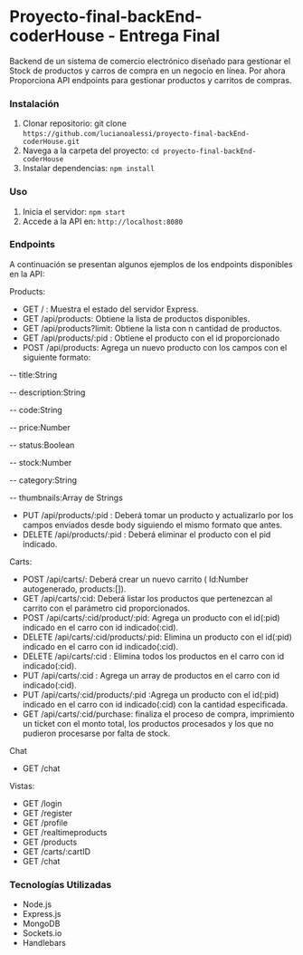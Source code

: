 # Proyecto-final-backEnd-coderHouse - Entrega Final

Backend de un sistema de comercio electrónico diseñado para gestionar el Stock de productos y carros de compra en un negocio en línea. Por ahora Proporciona API endpoints para gestionar productos y carritos de compras.

### Instalación
1. Clonar repositorio: git clone `https://github.com/lucianoalessi/proyecto-final-backEnd-coderHouse.git`
2. Navega a la carpeta del proyecto: `cd proyecto-final-backEnd-coderHouse`
3. Instalar dependencias: `npm install`
   
### Uso
1. Inicia el servidor: `npm start`
2. Accede a la API en: `http://localhost:8080`

### Endpoints
A continuación se presentan algunos ejemplos de los endpoints disponibles en la API:

Products:
- GET / : Muestra el estado del servidor Express.
- GET /api/products: Obtiene la lista de productos disponibles.
- GET /api/products?limit: Obtiene la lista con n cantidad de productos.
- GET /api/products/:pid : Obtiene el producto con el id proporcionado
- POST /api/products: Agrega un nuevo producto con los campos con el siguiente formato:

-- title:String

-- description:String

-- code:String

-- price:Number

-- status:Boolean

-- stock:Number

-- category:String

-- thumbnails:Array de Strings

- PUT /api/products/:pid : Deberá tomar un producto y actualizarlo por los campos enviados desde body siguiendo el mismo formato que antes.
- DELETE /api/products/:pid : Deberá eliminar el producto con el pid indicado.

Carts:

- POST /api/carts/: Deberá crear un nuevo carrito ( Id:Number autogenerado, products:[]).
- GET /api/carts/:cid: Deberá listar los productos que pertenezcan al carrito con el parámetro cid proporcionados.
- POST /api/carts/:cid/product/:pid: Agrega un producto con el id(:pid) indicado en el carro con id indicado(:cid).
- DELETE /api/carts/:cid/products/:pid: Elimina un producto con el id(:pid) indicado en el carro con id indicado(:cid).
- DELETE /api/carts/:cid : Elimina todos los productos en el carro con id indicado(:cid).
- PUT /api/carts/:cid : Agrega un array de productos en el carro con id indicado(:cid).
- PUT /api/carts/:cid/products/:pid :Agrega un producto con el id(:pid) indicado en el carro con id indicado(:cid) con la cantidad especificada.
- GET /api/carts/:cid/purchase: finaliza el proceso de compra, imprimiento un ticket con el monto total, los productos procesados y los que no pudieron procesarse por falta de stock. 


Chat

- GET /chat

Vistas:

- GET /login
- GET /register
- GET /profile
- GET /realtimeproducts
- GET /products
- GET /carts/:cartID
- GET /chat


### Tecnologías Utilizadas
- Node.js
- Express.js
- MongoDB
- Sockets.io
- Handlebars
